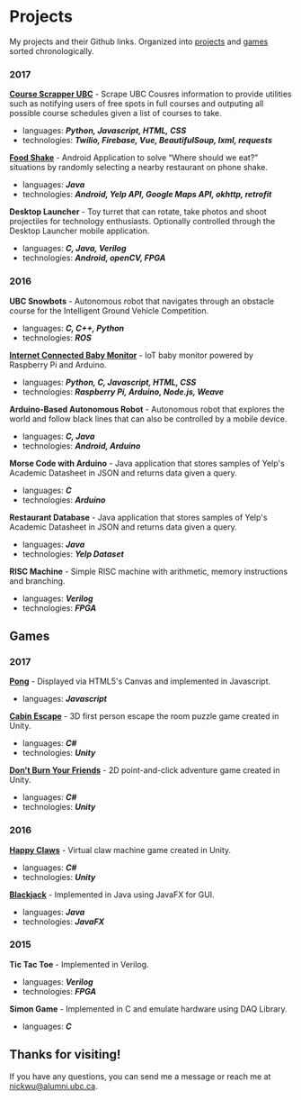 # **Projects**
My projects and their Github links.
Organized into [projects](#projects) and [games](#games) sorted chronologically.

### 2017
**[Course Scrapper UBC]** - Scrape UBC Cousres information to provide utilities such as notifying users of free spots in full courses and outputing all possible course schedules given a list of courses to take.

  * languages: **_Python, Javascript, HTML, CSS_**
  * technologies: **_Twilio, Firebase, Vue, BeautifulSoup, lxml, requests_**


**[Food Shake]** - Android Application to solve “Where should we eat?” situations by randomly selecting a nearby restaurant on phone shake.

  * languages: **_Java_**
  * technologies: **_Android, Yelp API, Google Maps API, okhttp, retrofit_**


**Desktop Launcher** - Toy turret that can rotate, take photos and shoot projectiles for technology enthusiasts. Optionally controlled through the Desktop Launcher mobile application.

  * languages: **_C, Java, Verilog_**
  * technologies: **_Android, openCV, FPGA_**


### 2016
**UBC Snowbots** - Autonomous robot that navigates through an obstacle course for the Intelligent Ground Vehicle Competition.

  * languages: **_C, C++, Python_**
  * technologies: **_ROS_**


**[Internet Connected Baby Monitor]** - IoT baby monitor powered by Raspberry Pi and Arduino.

  * languages: **_Python, C, Javascript, HTML, CSS_**
  * technologies: **_Raspberry Pi, Arduino, Node.js, Weave_**


**Arduino-Based Autonomous Robot** - Autonomous robot that explores the world and follow black lines that can also be controlled by a mobile device.

  * languages: **_C, Java_**
  * technologies: **_Android, Arduino_**


**Morse Code with Arduino** - Java application that stores samples of Yelp's Academic Datasheet in JSON and returns data given a query.

  * languages: **_C_**
  * technologies: **_Arduino_**


**Restaurant Database** - Java application that stores samples of Yelp's Academic Datasheet in JSON and returns data given a query.

  * languages: **_Java_**
  * technologies: **_Yelp Dataset_**


**RISC Machine** - Simple RISC machine with arithmetic, memory instructions and branching.

  * languages: **_Verilog_**
  * technologies: **_FPGA_**


## Games
### 2017
**[Pong]** - Displayed via HTML5's Canvas and implemented in Javascript.

  * languages: **_Javascript_**


**[Cabin Escape]** - 3D first person escape the room puzzle game created in Unity.

  * languages: **_C#_**
  * technologies: **_Unity_**


**[Don't Burn Your Friends]** - 2D point-and-click adventure game created in Unity.

  * languages: **_C#_**
  * technologies: **_Unity_**


### 2016
**[Happy Claws]** - Virtual claw machine game created in Unity.

  * languages: **_C#_**
  * technologies: **_Unity_**


**[Blackjack]** - Implemented in Java using JavaFX for GUI.

  * languages: **_Java_**
  * technologies: **_JavaFX_**


### 2015
**Tic Tac Toe** - Implemented in Verilog.

  * languages: **_Verilog_**
  * technologies: **_FPGA_**


**Simon Game** - Implemented in C and emulate hardware using DAQ Library.

  * languages: **_C_**


## Thanks for visiting!
If you have any questions, you can send me a message or reach me at nickwu@alumni.ubc.ca.

[//]: #
[Course Scrapper UBC]:<https://github.com/nickwu241/CourseScrapperUBC>
[Food Shake]:<https://github.com/nickwu241/FoodShake>
[Internet Connected Baby Monitor]:<https://github.com/nickwu241/ICBM-main>
[Pong]:<https://github.com/nickwu241/pong-js>
[Cabin Escape]:<https://github.com/gbvivian/CabinEscape>
[Don't Burn Your Friends]:<https://github.com/nickwu241/htn2016-game>
[Happy Claws]:<https://github.com/nickwu241/nwhacks2016claw>
[Blackjack]:<https://github.com/nickwu241/blackjack-java>
